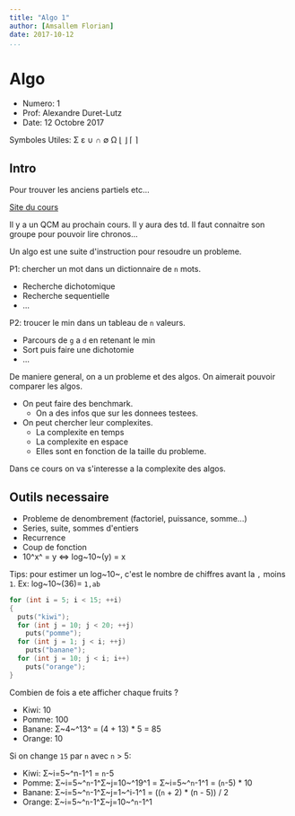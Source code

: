 ```yaml
---
title: "Algo 1"
author: [Amsallem Florian]
date: 2017-10-12
...
```


# Algo

* Numero: 1
* Prof: Alexandre Duret-Lutz
* Date: 12 Octobre 2017

Symboles Utiles: Σ ε ∪ ∩ ∅ Ω ⌊ ⌋ ⌈ ⌉

## Intro

Pour trouver les anciens partiels etc...

[Site du cours](https://www.lrde.epita.fr/~adl/ens/algo/)

Il y a un QCM au prochain cours.
Il y aura des td. Il faut connaitre son groupe pour pouvoir lire chronos...

Un algo est une suite d'instruction pour resoudre un probleme.

P1: chercher un mot dans un dictionnaire de `n` mots.
* Recherche dichotomique
* Recherche sequentielle
* ...

P2: troucer le min dans un tableau de `n` valeurs.
* Parcours de `g` a `d` en retenant le min
* Sort puis faire une dichotomie
* ...

De maniere general, on a un probleme et des algos.
On aimerait pouvoir comparer les algos.
* On peut faire des benchmark.
  * On a des infos que sur les donnees testees.
* On peut chercher leur complexites.
  * La complexite en temps
  * La complexite en espace
  * Elles sont en fonction de la taille du probleme.

Dans ce cours on va s'interesse a la complexite des algos.

## Outils necessaire

* Probleme de denombrement (factoriel, puissance, somme...)
* Series, suite, sommes d'entiers
* Recurrence
* Coup de fonction
* 10^x^ = y <=> log~10~(y) = x

Tips: pour estimer un log~10~, c'est le nombre de chiffres avant la `,` moins `1`.
Ex: log~10~(36)= `1,ab`

```C
for (int i = 5; i < 15; ++i)
{
  puts("kiwi");
  for (int j = 10; j < 20; ++j)
    puts("pomme");
  for (int j = 1; j < i; ++j)
    puts("banane");
  for (int j = 10; j < i; i++)
    puts("orange");
}
```

Combien de fois a ete afficher chaque fruits ?
* Kiwi: 10
* Pomme: 100
* Banane: Σ~4~^13^ = (4 + 13) * 5 = 85
* Orange: 10

Si on change `15` par `n` avec `n` > 5:
* Kiwi: Σ~i=5~^n-1^1 = `n`-5
* Pomme: Σ~i=5~^`n`-1^Σ~j=10~^19^1 = Σ~i=5~^`n`-1^1 = (`n`-5) * 10
* Banane: Σ~i=5~^`n`-1^Σ~j=1~^i-1^1 = ((`n` + 2) * (n - 5)) / 2
* Orange: Σ~i=5~^`n`-1^Σ~j=10~^`n`-1^1
